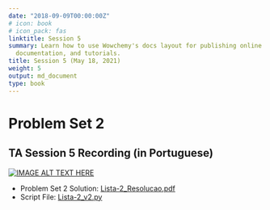 ```yaml
---
date: "2018-09-09T00:00:00Z"
# icon: book
# icon_pack: fas
linktitle: Session 5
summary: Learn how to use Wowchemy's docs layout for publishing online courses, software
  documentation, and tutorials.
title: Session 5 (May 18, 2021)
weight: 5
output: md_document
type: book
---
```




# Problem Set 2

## TA Session 5 Recording (in Portuguese)

[![IMAGE ALT TEXT HERE](https://img.youtube.com/vi/0umglq9dU0k/maxresdefault.jpg)](https://www.youtube.com/watch?v=0umglq9dU0k)

- Problem Set 2 Solution: [Lista-2_Resolucao.pdf](../Lista-2_Resolucao.pdf)
- Script File: [Lista-2_v2.py](../Lista-2_v2.py)

